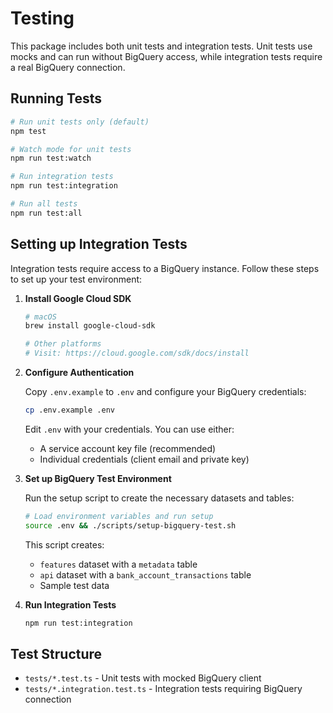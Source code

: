 # Testing

This package includes both unit tests and integration tests. Unit tests use mocks and can run without BigQuery access, while integration tests require a real BigQuery connection.

## Running Tests

```bash
# Run unit tests only (default)
npm test

# Watch mode for unit tests
npm run test:watch

# Run integration tests
npm run test:integration

# Run all tests
npm run test:all
```

## Setting up Integration Tests

Integration tests require access to a BigQuery instance. Follow these steps to set up your test environment:

1. **Install Google Cloud SDK**

   ```bash
   # macOS
   brew install google-cloud-sdk

   # Other platforms
   # Visit: https://cloud.google.com/sdk/docs/install
   ```

2. **Configure Authentication**

   Copy `.env.example` to `.env` and configure your BigQuery credentials:

   ```bash
   cp .env.example .env
   ```

   Edit `.env` with your credentials. You can use either:

   - A service account key file (recommended)
   - Individual credentials (client email and private key)

3. **Set up BigQuery Test Environment**

   Run the setup script to create the necessary datasets and tables:

   ```bash
   # Load environment variables and run setup
   source .env && ./scripts/setup-bigquery-test.sh
   ```

   This script creates:

   - `features` dataset with a `metadata` table
   - `api` dataset with a `bank_account_transactions` table
   - Sample test data

4. **Run Integration Tests**

   ```bash
   npm run test:integration
   ```

## Test Structure

- `tests/*.test.ts` - Unit tests with mocked BigQuery client
- `tests/*.integration.test.ts` - Integration tests requiring BigQuery connection